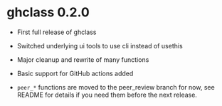 # ghclass 0.2.0

* First full release of ghclass

* Switched underlying ui tools to use cli instead of usethis

* Major cleanup and rewrite of many functions

* Basic support for GitHub actions added

* `peer_*` functions are moved to the peer_review branch for now, see README for details if you need them before the next release.
